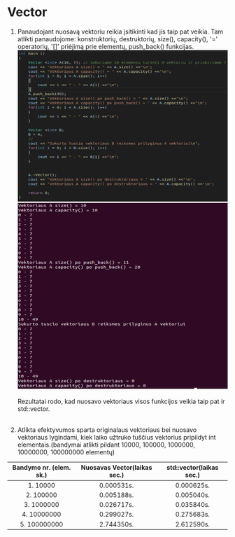 # Vector

1. Panaudojant nuosavą vektoriu reikia įsitikinti kad jis taip pat veikia. Tam atlikti panaudojome: konstruktorių, destruktorių, size(), capacity(), '=' operatorių, '[]' priėjimą prie elementų, push_back() funkcijas.</br>
![My_vector](my_vector_code.png)
![My_vector](my_vector_different_functions.png)</br></br>
Rezultatai rodo, kad nuosavo vektoriaus visos funkcijos veikia taip pat ir std::vector.</br></br>

2. Atlikta efektyvumos sparta originalaus vektoriaus bei nuosavo vektoriaus lygindami, kiek laiko užtruko tuščius vektorius pripildyt int elementais.(bandymai atlikti pildant 10000, 100000, 1000000, 10000000, 100000000 elementų)</br>

| Bandymo nr. (elem. sk.)| Nuosavas Vector(laikas sec.)| std::vector(laikas sec.)|
|:----------------------:|:--------------:|:----------:|
| 1. 10000               |0.000531s.      |0.000625s.  |
| 2. 100000              |0.005188s.      |0.005040s.  |
| 3. 1000000             |0.026717s.      |0.035840s.  |
| 4. 10000000            |0.299027s.      |0.275683s.  |
| 5. 100000000           |2.744350s.      |2.612590s.  |
